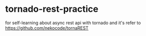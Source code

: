 # tornado-rest-practice
for self-learning about async rest api with tornado and it's refer to https://github.com/nekocode/tornaREST 
